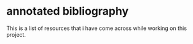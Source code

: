 # annotated bibliography

This is a list of resources that i have come across while working on this project.

